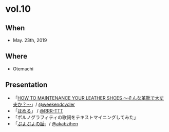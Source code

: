 # vol.10

## When
- May. 23th, 2019

## Where
- Otemachi

## Presentation
- 「[HOW TO MAINTENANCE YOUR LEATHER SHOES 〜そんな革靴で大丈夫か？〜](https://speakerdeck.com/weekendcycler/how-to-maintenance-your-leather-shoes)」/ [@weekendcycler](https://twitter.com/weekendcycler)
-  「[ほめる](https://docs.google.com/presentation/d/1CgitobdVf41_k6eM_rwQFmdSTyetZ1Xpzzr53mDiW4Q/edit?usp=sharing)」 / [@RRR-TTT](https://github.com/RRR-TTT)
- 「ポルノグラフィティの歌詞をテキストマイニングしてみた」
- 「[ぷよぷよの話](https://www.dropbox.com/s/5dlsgz3q5z5guqg/%E3%81%B7%E3%82%88%E3%81%B7%E3%82%88.pptx?dl=0)」/ [@akabzihen](https://twitter.com/akabzihen)
